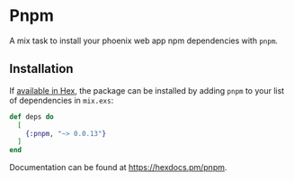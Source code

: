 # Pnpm

A mix task to install your phoenix web app npm dependencies with `pnpm`.

## Installation

If [available in Hex](https://hex.pm/docs/publish), the package can be installed
by adding `pnpm` to your list of dependencies in `mix.exs`:

```elixir
def deps do
  [
    {:pnpm, "~> 0.0.13"}
  ]
end
```

Documentation can be found at <https://hexdocs.pm/pnpm>.

